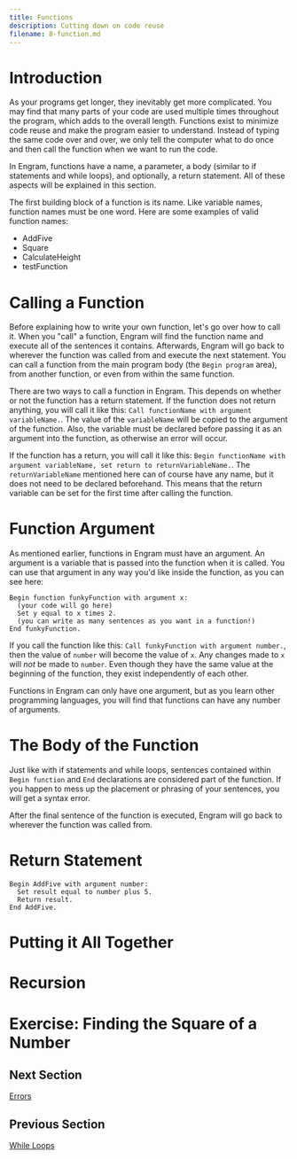 ```yaml
---
title: Functions
description: Cutting down on code reuse
filename: 8-function.md
---
```


# Introduction
As your programs get longer, they inevitably get more complicated. You may find that many parts of your code are used multiple times throughout the program, which adds to the overall length. Functions exist to minimize code reuse and make the program easier to understand. Instead of typing the same code over and over, we only tell the computer what to do once and then call the function when we want to run the code.

In Engram, functions have a name, a parameter, a body (similar to if statements and while loops), and optionally, a return statement. All of these aspects will be explained in this section.

The first building block of a function is its name. Like variable names, function names must be one word. Here are some examples of valid function names:
- AddFive
- Square
- CalculateHeight
- testFunction

# Calling a Function
Before explaining how to write your own function, let's go over how to call it. When you "call" a function, Engram will find the function name and execute all of the sentences it contains. Afterwards, Engram will go back to wherever the function was called from and execute the next statement. You can call a function from the main program body (the `Begin program` area), from another function, or even from within the same function.

There are two ways to call a function in Engram. This depends on whether or not the function has a return statement. If the function does not return anything, you will call it like this: `Call functionName with argument variableName.`. The value of the `variableName` will be copied to the argument of the function.  Also, the variable must be declared before passing it as an argument into the function, as otherwise an error will occur.

If the function has a return, you will call it like this: `Begin functionName with argument variableName, set return to returnVariableName.`. The `returnVariableName` mentioned here can of course have any name, but it does not need to be declared beforehand. This means that the return variable can be set for the first time after calling the function.

# Function Argument
As mentioned earlier, functions in Engram must have an argument. An argument is a variable that is passed into the function when it is called. You can use that argument in any way you'd like inside the function, as you can see here:
```
Begin function funkyFunction with argument x:
  (your code will go here)
  Set y equal to x times 2.
  (you can write as many sentences as you want in a function!)
End funkyFunction.
```

If you call the function like this: `Call funkyFunction with argument number.`, then the value of `number` will become the value of `x`. Any changes made to `x` will *not* be made to `number`. Even though they have the same value at the beginning of the function, they exist independently of each other.

Functions in Engram can only have one argument, but as you learn other programming languages, you will find that functions can have any number of arguments.

# The Body of the Function
Just like with if statements and while loops, sentences contained within `Begin function` and `End` declarations are considered part of the function. If you happen to mess up the placement or phrasing of your sentences, you will get a syntax error.

After the final sentence of the function is executed, Engram will go back to wherever the function was called from.

# Return Statement

```
Begin AddFive with argument number:
  Set result equal to number plus 5.
  Return result.
End AddFive.
```

# Putting it All Together


# Recursion


# Exercise: Finding the Square of a Number


## Next Section
[Errors](9-errors.md)

## Previous Section
[While Loops](7-while.md)
